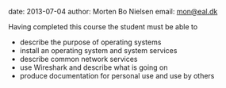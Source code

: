 date: 2013-07-04
author: Morten Bo Nielsen
email: mon@eal.dk

Having completed this course the student must be able to

* describe the purpose of operating systems
* install an operating system and system services
* describe common network services 
* use Wireshark and describe what is going on
* produce documentation for personal use and use by others
